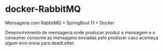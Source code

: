 # docker-RabbitMQ

Mensageria com RabbitMQ + SpringBoot 11 + Docker   

Desenvolvimento de mensageria onde producer produz a mensagem e o consumer consome as mensagens enviadas pelo producer caso aconteça algum erro envia para deadLetter.
